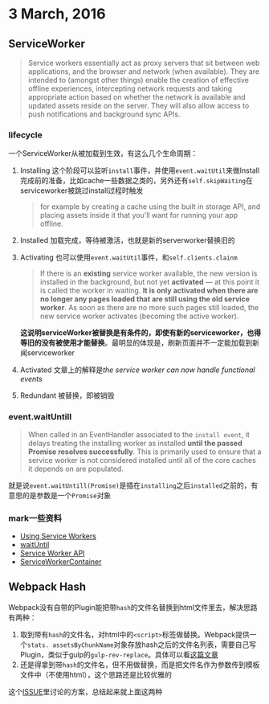 # 3 March, 2016

## ServiceWorker

> Service workers essentially act as proxy servers that sit between web applications, and the browser and network (when available). They are intended to (amongst other things) enable the creation of effective offline experiences, intercepting network requests and taking appropriate action based on whether the network is available and updated assets reside on the server. They will also allow access to push notifications and background sync APIs.

### lifecycle

一个ServiceWorker从被加载到生效，有这么几个生命周期：

1. Installing 这个阶段可以监听`install`事件，并使用`event.waitUtil`来做Install完成前的准备，比如cache一些数据之类的，另外还有`self.skipWaiting`在serviceworker被跳过install过程时触发

	> for example by creating a cache using the built in storage API, and placing assets inside it that you'll want for running your app offline.
	
2. Installed 加载完成，等待被激活，也就是新的serverworker替换旧的
3. Activating 也可以使用`event.waitUtil`事件，和`self.clients.clainm`

	> If there is an **existing** service worker available, the new version is installed in the background, but not yet **activated** — at this point it is called the worker in waiting. **It is only activated when there are no longer any pages loaded that are still using the old service worker**. As soon as there are no more such pages still loaded, the new service worker activates (becoming the active worker).
	
	**这说明serviceWorker被替换是有条件的，即使有新的serviceworker，也得等旧的没有被使用才能替换**。最明显的体现是，刷新页面并不一定能加载到新闻serviceworker
	
4. Activated 文章上的解释是*the service worker can now handle functional events*
5. Redundant 被替换，即被销毁

### event.waitUntill

> When called in an EventHandler associated to the `install event`, it delays treating the installing worker as installed **until the passed Promise resolves successfully**. This is primarily used to ensure that a service worker is not considered installed until all of the core caches it depends on are populated.

就是说`event.waitUntill(Promise)`是插在`installing`之后`installed`之前的，有意思的是参数是一个`Promise`对象

### mark一些资料

- [Using Service Workers](https://developer.mozilla.org/en-US/docs/Web/API/Service_Worker_API/Using_Service_Workers)
- [waitUntil](https://developer.mozilla.org/en-US/docs/Web/API/ExtendableEvent/waitUntil)
- [Service Worker API](https://developer.mozilla.org/en-US/docs/Web/API/Service_Worker_API)
- [ServiceWorkerContainer](https://developer.mozilla.org/en-US/docs/Web/API/ServiceWorkerContainer)

## Webpack Hash

Webpack没有自带的Plugin能把带`hash`的文件名替换到html文件里去，解决思路有两种：

1. 取到带有`hash`的文件名，对html中的`<script>`标签做替换。Webpack提供一个`stats. assetsByChunkName`对象存放hash之后的文件名列表，需要自己写Plugin，类似于gulp的`gulp-rev-replace`。具体可以看[这篇文章](https://webpack.github.io/docs/long-term-caching.html)
2. 还是得拿到带`hash`的文件名，但不用做替换，而是把文件名作为参数传到模板文件中（不使用html），这个思路还是比较优雅的

这个[ISSUE](https://github.com/webpack/webpack/issues/86)里讨论的方案，总结起来就上面这两种